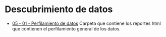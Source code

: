 # Descubrimiento de datos

* [05 - 01 - Perfilamiento de datos](05_01_Perfilamiento_Datos)  Carpeta que contiene los reportes html que contienen el perfilamiento general de los datos. 